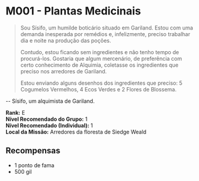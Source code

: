 # M001 - Plantas Medicinais

>Sou Sísifo, um humilde boticário situado em Gariland. Estou com uma demanda inesperada por remédios e, infelizmente, preciso trabalhar dia e noite na produção das poções.
>
>Contudo, estou ficando sem ingredientes e não tenho tempo de procurá-los. Gostaria que algum mercenário, de preferência com certo conhecimento de Alquimia, coletasse os ingredientes que preciso nos arredores de Gariland.
>
> Estou enviando alguns desenhos dos ingredientes que preciso: 5 Cogumelos Vermelhos, 4 Ecos Verdes e 2 Flores de Blossema.

-- Sísifo, um alquimista de Gariland.

**Rank:** E  
**Nível Recomendado do Grupo:** 1  
**Nível Recomendado (Individual):** 1  
**Local da Missão:** Arredores da floresta de Siedge Weald

## Recompensas

* 1 ponto de fama
* 500 gil